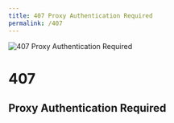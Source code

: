 ```yaml
---
title: 407 Proxy Authentication Required
permalink: /407
---
```

<div>
    <img src="http://i.imgur.com/LeRZiDR.jpg" alt="407 Proxy Authentication Required" />
    <h1>407</h1>
    <h2>Proxy Authentication Required</h2>
</div>
